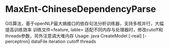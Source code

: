 # MaxEnt-ChineseDependencyParse
GIS算法，基于openNLP最大熵接口的依存句法分析训练器，支持多核并行，大幅提高训练效率
训练文件<feature, lable>
适配不同内存与处理器时，修改cutoff和threads参数，另外注意调大堆内存
Usage: java CreateModel [-real] [-perceptron] dataFile iteration cutoff threads
